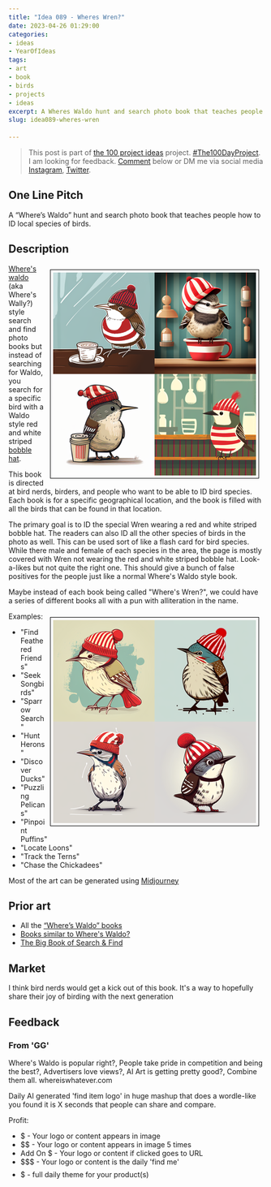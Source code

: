 ```yaml
---
title: "Idea 089 - Wheres Wren?"
date: 2023-04-26 01:29:00
categories:
- ideas
- YearOfIdeas
tags:
- art
- book
- birds
- projects
- ideas
excerpt: A Wheres Waldo hunt and search photo book that teaches people how to ID local species of birds.
slug: idea089-wheres-wren

---
```


> This post is part of [the 100 project ideas](/projects/2023-100-ideas/) project. [#The100DayProject](https://www.the100dayproject.org/). I am looking for feedback. <a href='#utterances-comments'>Comment</a> below or DM me via social media <a href="https://instagram.com/funvill" rel="nofollow noopener noreferrer"><i class="fab fa-fw fa-instagram" aria-hidden="true"></i><span class="label">Instagram</span></a>, <a href="https://twitter.com/funvill" rel="nofollow noopener noreferrer"><i class="fab fa-fw fa-twitter" aria-hidden="true"></i><span class="label">Twitter</span></a>.

## One Line Pitch

A “Where’s Waldo” hunt and search photo book that teaches people how to ID local species of birds.

## Description

<img src='\public\uploads\2023\wheres-wren.png' alt='bird, wren, Wearing a Wheres waldo red and white striped bobble hat, horizontal stripes, vector, cartoon, in a cafe' title='bird, wren, Wearing a Wheres waldo red and white striped bobble hat, horizontal stripes, vector, cartoon, in a cafe' style="float: right; max-width: 400px; margin: 10px; border: 1px solid black; padding: 5px">[Where's waldo](https://en.wikipedia.org/wiki/Where%27s_Wally%3F) (aka Where's Wally?) style search and find photo books but instead of searching for Waldo, you search for a specific bird with a Waldo style red and white striped [bobble hat](https://en.wikipedia.org/wiki/Knit_cap).

This book is directed at bird nerds, birders, and people who want to be able to ID bird species. Each book is for a specific geographical location, and the book is filled with all the birds that can be found in that location.

The primary goal is to ID the special Wren wearing a red and white striped bobble hat. The readers can also ID all the other species of birds in the photo as well. This can be used sort of like a flash card for bird species. While there male and female of each species in the area, the page is mostly covered with Wren not wearing the red and white striped bobble hat. Look-a-likes but not quite the right one. This should give a bunch of false positives for the people just like a normal Where's Waldo style book.

Maybe instead of each book being called "Where's Wren?", we could have a series of different books all with a pun with alliteration in the name.

<img src='\public\uploads\2023\wheres-wren2.png' alt='bird, wren, Wearing a Wheres waldo red and white striped bobble hat, horizontal stripes, vector, cartoon, in a cafe' title='bird, wren, Wearing a Wheres waldo red and white striped bobble hat, horizontal stripes, vector, cartoon, in a cafe' style="float: right; max-width: 400px; margin: 10px; border: 1px solid black; padding: 5px">Examples:

- "Find Feathered Friends"
- "Seek Songbirds"
- "Sparrow Search"
- "Hunt Herons"
- "Discover Ducks"
- "Puzzling Pelicans"
- "Pinpoint Puffins"
- "Locate Loons"
- "Track the Terns"
- "Chase the Chickadees"

Most of the art can be generated using [Midjourney](https://www.midjourney.com/app/)

## Prior art

- All the [“Where’s Waldo” books](https://en.wikipedia.org/wiki/Where%27s_Wally%3F_(book))
- [Books similar to Where's Waldo?](https://www.goodreads.com/book/similar/1760187-where-s-waldo)
- [The Big Book of Search & Find](https://www.amazon.ca/dp/1628856831)

## Market

I think bird nerds would get a kick out of this book. It's a way to hopefully share their joy of birding with the next generation

## Feedback

### From 'GG'

Where's Waldo is popular right?, People take pride in competition and being the best?, Advertisers love views?, AI Art is getting pretty good?, Combine them all. whereiswhatever.com

Daily AI generated 'find item logo' in huge mashup that does a wordle-like you found it is X seconds that people can share and compare.

Profit:

- $ - Your logo or content appears in image
- $$ - Your logo or content appears in image 5 times
- Add On $ - Your logo or content if clicked goes to URL
- $$$ - Your logo or content is the daily 'find me'
- $$$$$ - full daily theme for your product(s)
